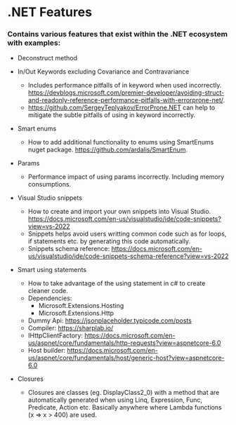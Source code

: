 # .NET Features

### Contains various features that exist within the .NET ecosystem with examples:

* Deconstruct method

* In/Out Keywords excluding Covariance and Contravariance
	* Includes performance pitfalls of in keyword when used incorrectly. https://devblogs.microsoft.com/premier-developer/avoiding-struct-and-readonly-reference-performance-pitfalls-with-errorprone-net/.
	* https://github.com/SergeyTeplyakov/ErrorProne.NET can help to mitigate the subtle pitfalls of using in keyword incorrectly.

* Smart enums
	* How to add additional functionality to enums using SmartEnums nuget package. https://github.com/ardalis/SmartEnum.
	
* Params
	* Performance impact of using params incorrectly. Including memory consumptions.
	
* Visual Studio snippets
	* How to create and import your own snippets into Visual Studio. https://docs.microsoft.com/en-us/visualstudio/ide/code-snippets?view=vs-2022
	* Snippets helps avoid users writting common code such as for loops, if statements etc. by generating this code automatically.
	* Snippets schema reference: https://docs.microsoft.com/en-us/visualstudio/ide/code-snippets-schema-reference?view=vs-2022
	
* Smart using statements
	* How to take advantage of the using statement in c# to create cleaner code.
	* Dependencies:
		* Microsoft.Extensions.Hosting
		* Microsoft.Extensions.Http
	* Dummy Api: https://jsonplaceholder.typicode.com/posts
	* Compiler: https://sharplab.io/
	* IHttpClientFactory: https://docs.microsoft.com/en-us/aspnet/core/fundamentals/http-requests?view=aspnetcore-6.0
	* Host builder: https://docs.microsoft.com/en-us/aspnet/core/fundamentals/host/generic-host?view=aspnetcore-6.0
	
* Closures
	* Closures are classes (eg. DisplayClass2_0) with a method that are automatically generated when using Linq, Expression, Func, Predicate, Action etc. Basically anywhere where Lambda functions (x => x > 400) are used.